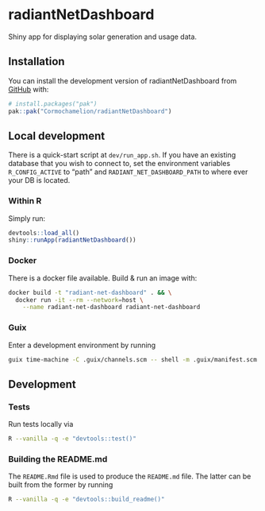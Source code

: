 
<!-- README.md is generated from README.Rmd. Please edit that file -->

# radiantNetDashboard

Shiny app for displaying solar generation and usage data.

## Installation

You can install the development version of radiantNetDashboard from
[GitHub](https://github.com/) with:

``` r
# install.packages("pak")
pak::pak("Cormochamelion/radiantNetDashboard")
```

## Local development

There is a quick-start script at `dev/run_app.sh`. If you have an
existing database that you wish to connect to, set the environment
variables `R_CONFIG_ACTIVE` to “path” and `RADIANT_NET_DASHBOARD_PATH`
to where ever your DB is located.

### Within R

Simply run:

``` r
devtools::load_all()
shiny::runApp(radiantNetDashboard())
```

### Docker

There is a docker file available. Build & run an image with:

``` sh
docker build -t "radiant-net-dashboard" . && \
  docker run -it --rm --network=host \
    --name radiant-net-dashboard radiant-net-dashboard
```

### Guix

Enter a development environment by running

``` sh
guix time-machine -C .guix/channels.scm -- shell -m .guix/manifest.scm
```

## Development

### Tests

Run tests locally via

``` sh
R --vanilla -q -e "devtools::test()"
```

### Building the README.md

The `README.Rmd` file is used to produce the `README.md` file. The
latter can be built from the former by running

``` sh
R --vanilla -q -e "devtools::build_readme()"
```
